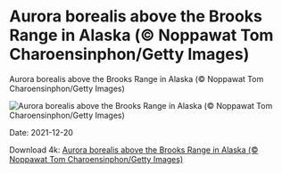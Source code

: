 # Aurora borealis above the Brooks Range in Alaska (© Noppawat Tom Charoensinphon/Getty Images)

Aurora borealis above the Brooks Range in Alaska (© Noppawat Tom Charoensinphon/Getty Images)

![Aurora borealis above the Brooks Range in Alaska (© Noppawat Tom Charoensinphon/Getty Images)](https://bing.com/th?id=OHR.AtigunPassAurora_EN-US1398930278_UHD.jpg&w=1024&h=576)

Date: 2021-12-20

Download 4k: [Aurora borealis above the Brooks Range in Alaska (© Noppawat Tom Charoensinphon/Getty Images)](https://bing.com/th?id=OHR.AtigunPassAurora_EN-US1398930278_UHD.jpg)

